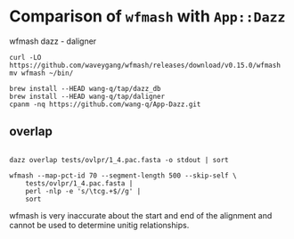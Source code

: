# Comparison of `wfmash` with `App::Dazz`

wfmash
dazz - daligner

```shell
curl -LO https://github.com/waveygang/wfmash/releases/download/v0.15.0/wfmash
mv wfmash ~/bin/

brew install --HEAD wang-q/tap/dazz_db
brew install --HEAD wang-q/tap/daligner
cpanm -nq https://github.com/wang-q/App-Dazz.git

```

## overlap

```shell

dazz overlap tests/ovlpr/1_4.pac.fasta -o stdout | sort

wfmash --map-pct-id 70 --segment-length 500 --skip-self \
    tests/ovlpr/1_4.pac.fasta |
    perl -nlp -e 's/\tcg.+$//g' |
    sort

```

wfmash is very inaccurate about the start and end of the alignment and cannot be used to determine
unitig relationships.
